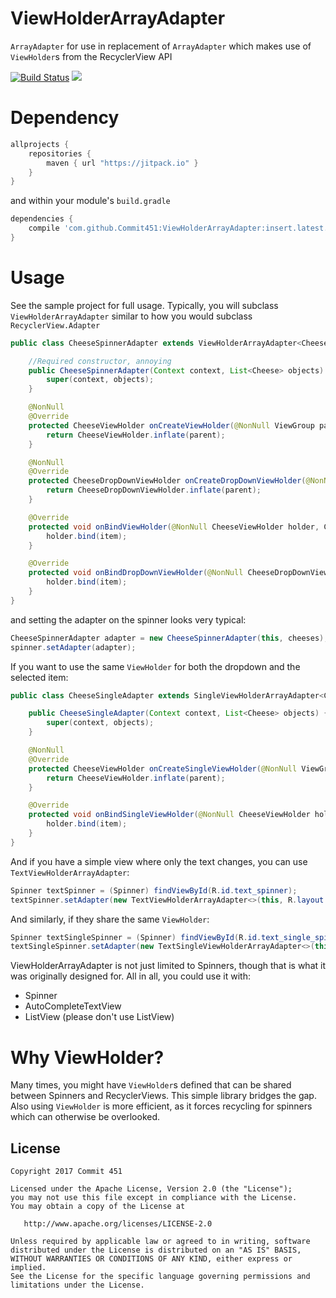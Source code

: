 # ViewHolderArrayAdapter
`ArrayAdapter` for use in replacement of `ArrayAdapter` which makes use of `ViewHolder`s from the RecyclerView API

[![Build Status](https://travis-ci.org/Commit451/ViewHolderArrayAdapter.svg?branch=master)](https://travis-ci.org/Commit451/ViewHolderArrayAdapter) [![](https://jitpack.io/v/Commit451/ViewHolderArrayAdapter.svg)](https://jitpack.io/#Commit451/ViewHolderArrayAdapter)

# Dependency
```gradle
allprojects {
    repositories {
        maven { url "https://jitpack.io" }
    }
}
```
and within your module's `build.gradle`

```gradle
dependencies {
    compile 'com.github.Commit451:ViewHolderArrayAdapter:insert.latest.version'
}
```

# Usage
See the sample project for full usage.
Typically, you will subclass `ViewHolderArrayAdapter` similar to how you would subclass `RecyclerView.Adapter`
```java
public class CheeseSpinnerAdapter extends ViewHolderArrayAdapter<Cheese, CheeseViewHolder> {

    //Required constructor, annoying
    public CheeseSpinnerAdapter(Context context, List<Cheese> objects) {
        super(context, objects);
    }

    @NonNull
    @Override
    protected CheeseViewHolder onCreateViewHolder(@NonNull ViewGroup parent) {
        return CheeseViewHolder.inflate(parent);
    }

    @NonNull
    @Override
    protected CheeseDropDownViewHolder onCreateDropDownViewHolder(@NonNull ViewGroup parent) {
        return CheeseDropDownViewHolder.inflate(parent);
    }

    @Override
    protected void onBindViewHolder(@NonNull CheeseViewHolder holder, Cheese item, int position) {
        holder.bind(item);
    }

    @Override
    protected void onBindDropDownViewHolder(@NonNull CheeseDropDownViewHolder holder, Cheese item, int position) {
        holder.bind(item);
    }
}
```
and setting the adapter on the spinner looks very typical:
```java
CheeseSpinnerAdapter adapter = new CheeseSpinnerAdapter(this, cheeses);
spinner.setAdapter(adapter);
```

If you want to use the same `ViewHolder` for both the dropdown and the selected item:
```java
public class CheeseSingleAdapter extends SingleViewHolderArrayAdapter<Cheese, CheeseViewHolder> {

    public CheeseSingleAdapter(Context context, List<Cheese> objects) {
        super(context, objects);
    }

    @NonNull
    @Override
    protected CheeseViewHolder onCreateSingleViewHolder(@NonNull ViewGroup parent) {
        return CheeseViewHolder.inflate(parent);
    }

    @Override
    protected void onBindSingleViewHolder(@NonNull CheeseViewHolder holder, Cheese item, int position) {
        holder.bind(item);
    }
}
```

And if you have a simple view where only the text changes, you can use `TextViewHolderArrayAdapter`:
```java
Spinner textSpinner = (Spinner) findViewById(R.id.text_spinner);
textSpinner.setAdapter(new TextViewHolderArrayAdapter<>(this, R.layout.item_spinner_cheese, R.layout.item_spinner_dropdown_cheese, cheeses));
```
And similarly, if they share the same `ViewHolder`:
```java
Spinner textSingleSpinner = (Spinner) findViewById(R.id.text_single_spinner);
textSingleSpinner.setAdapter(new TextSingleViewHolderArrayAdapter<>(this, R.layout.item_spinner_cheese, cheeses));
```

ViewHolderArrayAdapter is not just limited to Spinners, though that is what it was originally designed for. All in all, you could use it with:
- Spinner
- AutoCompleteTextView
- ListView (please don't use ListView)

# Why ViewHolder?
Many times, you might have `ViewHolder`s defined that can be shared between Spinners and RecyclerViews. This simple library bridges the gap. Also using `ViewHolder` is more efficient, as it forces recycling for spinners which can otherwise be overlooked.

License
--------

    Copyright 2017 Commit 451

    Licensed under the Apache License, Version 2.0 (the "License");
    you may not use this file except in compliance with the License.
    You may obtain a copy of the License at

       http://www.apache.org/licenses/LICENSE-2.0

    Unless required by applicable law or agreed to in writing, software
    distributed under the License is distributed on an "AS IS" BASIS,
    WITHOUT WARRANTIES OR CONDITIONS OF ANY KIND, either express or implied.
    See the License for the specific language governing permissions and
    limitations under the License.
